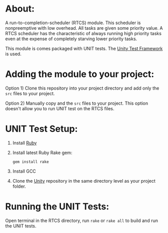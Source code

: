 # About:

A run-to-completion-scheduler (RTCS) module. This scheduler is nonpreemptive with low overhead. All tasks are given some priority value. A RTCS scheduler has the characteristic of always running high priority tasks even at the expense of completely starving lower priority tasks.

This module is comes packaged with UNIT tests. The [Unity Test Framework](https://github.com/ThrowTheSwitch/Unity) is used.

# Adding the module to your project:

Option 1) Clone this repository into your project directory and add only the `src` files to your project.

Option 2) Manually copy and the `src` files to your project. This option doesn't allow you to run UNIT test on the RTCS files.

# UNIT Test Setup:

1. Install [Ruby](https://rubyinstaller.org/)

2. Install latest Ruby Rake gem:

    `gem install rake`

3. Install GCC

4. Clone the [Unity](https://github.com/ThrowTheSwitch/Unity) repository in the same directory level as your project folder.

# Running the UNIT Tests:

Open terminal in the RTCS directory, run `rake` or `rake all` to build and run the UNIT tests.


